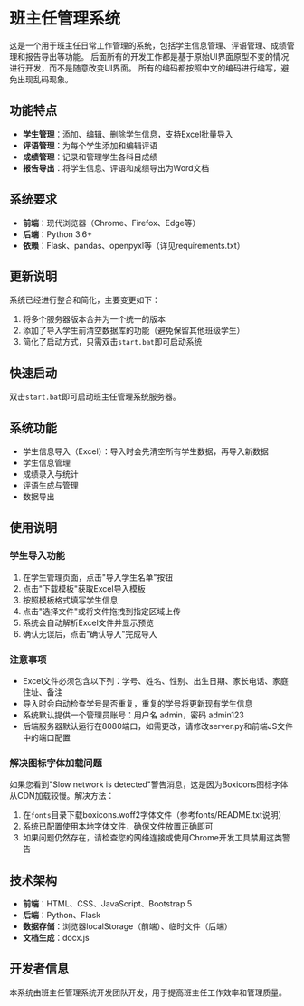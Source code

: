 # 班主任管理系统

这是一个用于班主任日常工作管理的系统，包括学生信息管理、评语管理、成绩管理和报告导出等功能。
后面所有的开发工作都是基于原始UI界面原型不变的情况进行开发，而不是随意改变UI界面。
所有的编码都按照中文的编码进行编写，避免出现乱码现象。
## 功能特点

- **学生管理**：添加、编辑、删除学生信息，支持Excel批量导入
- **评语管理**：为每个学生添加和编辑评语
- **成绩管理**：记录和管理学生各科目成绩
- **报告导出**：将学生信息、评语和成绩导出为Word文档

## 系统要求

- **前端**：现代浏览器（Chrome、Firefox、Edge等）
- **后端**：Python 3.6+
- **依赖**：Flask、pandas、openpyxl等（详见requirements.txt）

## 更新说明

系统已经进行整合和简化，主要变更如下：

1. 将多个服务器版本合并为一个统一的版本
2. 添加了导入学生前清空数据库的功能（避免保留其他班级学生）
3. 简化了启动方式，只需双击`start.bat`即可启动系统

## 快速启动

双击`start.bat`即可启动班主任管理系统服务器。

## 系统功能

- 学生信息导入（Excel）：导入时会先清空所有学生数据，再导入新数据
- 学生信息管理
- 成绩录入与统计
- 评语生成与管理
- 数据导出

## 使用说明

### 学生导入功能

1. 在学生管理页面，点击"导入学生名单"按钮
2. 点击"下载模板"获取Excel导入模板
3. 按照模板格式填写学生信息
4. 点击"选择文件"或将文件拖拽到指定区域上传
5. 系统会自动解析Excel文件并显示预览
6. 确认无误后，点击"确认导入"完成导入

### 注意事项

- Excel文件必须包含以下列：学号、姓名、性别、出生日期、家长电话、家庭住址、备注
- 导入时会自动检查学号是否重复，重复的学号将更新现有学生信息
- 系统默认提供一个管理员账号：用户名 admin，密码 admin123
- 后端服务器默认运行在8080端口，如需更改，请修改server.py和前端JS文件中的端口配置

### 解决图标字体加载问题

如果您看到"Slow network is detected"警告消息，这是因为Boxicons图标字体从CDN加载较慢。解决方法：

1. 在`fonts`目录下载boxicons.woff2字体文件（参考fonts/README.txt说明）
2. 系统已配置使用本地字体文件，确保文件放置正确即可
3. 如果问题仍然存在，请检查您的网络连接或使用Chrome开发工具禁用这类警告

## 技术架构

- **前端**：HTML、CSS、JavaScript、Bootstrap 5
- **后端**：Python、Flask
- **数据存储**：浏览器localStorage（前端）、临时文件（后端）
- **文档生成**：docx.js

## 开发者信息

本系统由班主任管理系统开发团队开发，用于提高班主任工作效率和管理质量。 